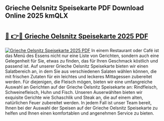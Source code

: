 ## Grieche Oelsnitz Speisekarte PDF Download Online 2025 kmQLX

# <h2><a href="http://gc69lsy.nevu.top/?p=Grieche+Oelsnitz+Speisekarte">🔗 👉🔴 Grieche Oelsnitz Speisekarte 2025 PDF</a></h2>

[![Grieche Oelsnitz Speisekarte 2025 PDF](https://i.imgur.com/dBaPXMq.png)](http://gc69lsy.nevu.top/?p=Grieche+Oelsnitz+Speisekarte)
In einem Restaurant oder Café ist das Menü des Essens nicht nur eine Liste von Gerichten, sondern auch eine Gelegenheit für Sie, etwas zu finden, das für Ihren Geschmack köstlich und passend ist. Auf unserer Grieche Oelsnitz Speisekarte bieten wir einen Salatbereich an, in dem Sie aus verschiedenen Salaten wählen können, die mit frischen Zutaten für ein leichtes und leckeres Mittagessen zubereitet werden. Für diejenigen, die Fleisch mögen, bieten wir eine umfangreiche Auswahl an Gerichten auf der Grieche Oelsnitz Speisekarte an: Rindfleisch, Schweinefleisch, Huhn und Fisch. Unseren Auserwählten bieten wir exquisite Gerichte wie Schaschlik und Steak an, die auf einem alten, natürlichen Feuer zubereitet werden. In jedem Fall ist unser Team bereit, Ihnen bei der Auswahl der Speisen auf der Grieche Oelsnitz Speisekarte zu helfen und Ihnen einen komfortablen und angenehmen Service zu bieten.
